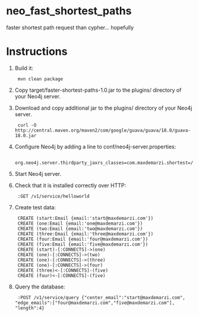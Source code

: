 # neo_fast_shortest_paths
faster shortest path request than cypher... hopefully

# Instructions

1. Build it:

        mvn clean package

2. Copy target/faster-shortest-paths-1.0.jar to the plugins/ directory of your Neo4j server.

3. Download and copy additional jar to the plugins/ directory of your Neo4j server. 

        curl -O http://central.maven.org/maven2/com/google/guava/guava/18.0/guava-18.0.jar

4. Configure Neo4j by adding a line to conf/neo4j-server.properties:

        org.neo4j.server.thirdparty_jaxrs_classes=com.maxdemarzi.shortest=/v1
        
5. Start Neo4j server.

6. Check that it is installed correctly over HTTP:

        :GET /v1/service/helloworld

8. Create test data:
        
        CREATE (start:Email {email:'start@maxdemarzi.com'})
        CREATE (one:Email {email:'one@maxdemarzi.com'})
        CREATE (two:Email {email:'two@maxdemarzi.com'})
        CREATE (three:Email {email:'three@maxdemarzi.com'})
        CREATE (four:Email {email:'four@maxdemarzi.com'})
        CREATE (five:Email {email:'five@maxdemarzi.com'})
        CREATE (start)-[:CONNECTS]->(one)
        CREATE (one)-[:CONNECTS]->(two)
        CREATE (one)-[:CONNECTS]->(three)
        CREATE (one)-[:CONNECTS]->(four)
        CREATE (three)<-[:CONNECTS]-(five)
        CREATE (four)<-[:CONNECTS]-(five)
        
9. Query the database:
        
        :POST /v1/service/query {"center_email":"start@maxdemarzi.com", "edge_emails":["four@maxdemarzi.com","five@maxdemarzi.com"], "length":4}